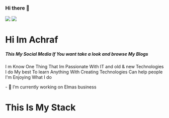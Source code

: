 ### Hi there 👋
<img src="https://github-readme-stats.vercel.app/api?username=Achrafder99&show_icons=true&theme=radical" />
<img src="[https://github-readme-stats.vercel.app/api?username=Achrafder99&show_icons=true&theme=radical](https://github-readme-stats.vercel.app/api/top-langs/?username=achrafder99&layout=compact)](https://github.com/anuraghazra/github-readme-stats" />

<h1>Hi Im Achraf </h1>
<p align="center">
  <h5>This My Social Media If You want take a look and browse My Blogs</h5>
  <a href="https://www.linkedin.com/in/achraf-dardour-4803251b6/"></a>
  <a href="https://twitter.com/Achrafber4"></a>
</p>
<p>I m Know One Thing That Im Passionate With IT and old & new Technologies I do My best To learn Anything With Creating Technologies Can help people I'm Enjoying What I do</p>
- 🔭 I’m currently working on Elmas business 

<h1>This Is My Stack</h1>

